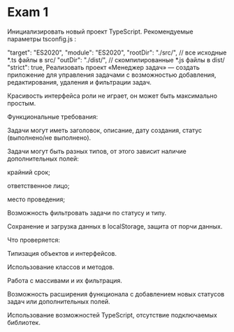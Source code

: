 # Exam 1

Инициализировать новый проект TypeScript. Рекомендуемые параметры tsconfig.js :

"target": "ES2020",
"module": "ES2020",
"rootDir": "./src/", // все исходные *.ts файлы в src/
"outDir": "./dist/", // скомпилированные *.js файлы в dist/
"strict": true,
Реализовать проект «Менеджер задач» — создать приложение для управления задачами с возможностью добавления, редактирования, удаления и фильтрации задач.

Красивость интерфейса роли не играет, он может быть максимально простым.

Функциональные требования:

Задачи могут иметь заголовок, описание, дату создания, статус (выполнено/не выполнено).

Задачи могут быть разных типов, от этого зависит наличие дополнительных полей:

крайний срок;

ответственное лицо;

место проведения;

Возможность фильтровать задачи по статусу и типу.

Сохранение и загрузка данных в localStorage, защита от порчи данных.

Что проверяется:

Типизация объектов и интерфейсов.

Использование классов и методов.

Работа с массивами и их фильтрация.

Возможность расширения функционала с добавлением новых статусов задач или дополнительных полей.

Использование возможностей TypeScript, отсутствие подключаемых библиотек.